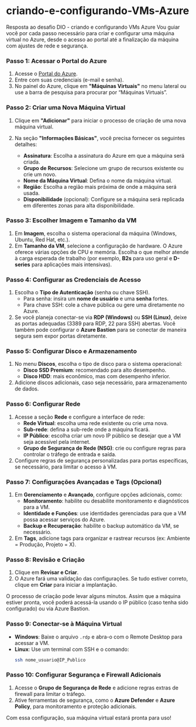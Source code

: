 # criando-e-configurando-VMs-Azure
Resposta ao desafio DIO - criando e configurando VMs Azure
Vou guiar você por cada passo necessário para criar e configurar uma máquina virtual no Azure, desde o acesso ao portal até a finalização da máquina com ajustes de rede e segurança.

### Passo 1: Acessar o Portal do Azure

1. Acesse o [Portal do Azure](https://portal.azure.com/).
2. Entre com suas credenciais (e-mail e senha).
3. No painel do Azure, clique em **"Máquinas Virtuais"** no menu lateral ou use a barra de pesquisa para procurar por “Máquinas Virtuais”.

### Passo 2: Criar uma Nova Máquina Virtual

1. Clique em **"Adicionar"** para iniciar o processo de criação de uma nova máquina virtual.
2. Na seção **"Informações Básicas"**, você precisa fornecer os seguintes detalhes:

   - **Assinatura**: Escolha a assinatura do Azure em que a máquina será criada.
   - **Grupo de Recursos**: Selecione um grupo de recursos existente ou crie um novo.
   - **Nome da Máquina Virtual**: Defina o nome da máquina virtual.
   - **Região**: Escolha a região mais próxima de onde a máquina será usada.
   - **Disponibilidade** (opcional): Configure se a máquina será replicada em diferentes zonas para alta disponibilidade.

### Passo 3: Escolher Imagem e Tamanho da VM

1. Em **Imagem**, escolha o sistema operacional da máquina (Windows, Ubuntu, Red Hat, etc.).
2. Em **Tamanho da VM**, selecione a configuração de hardware. O Azure oferece várias opções de CPU e memória. Escolha o que melhor atende à carga esperada de trabalho (por exemplo, **B2s** para uso geral e **D-series** para aplicações mais intensivas).

### Passo 4: Configurar as Credenciais de Acesso

1. Escolha o **Tipo de Autenticação** (senha ou chave SSH).
   - Para senha: insira um **nome de usuário** e uma **senha** fortes.
   - Para chave SSH: cole a chave pública ou gere uma diretamente no Azure.
2. Se você planeja conectar-se via **RDP (Windows)** ou **SSH (Linux)**, deixe as portas adequadas (3389 para RDP, 22 para SSH) abertas. Você também pode configurar o **Azure Bastion** para se conectar de maneira segura sem expor portas diretamente.

### Passo 5: Configurar Disco e Armazenamento

1. No menu **Discos**, escolha o tipo de disco para o sistema operacional:
   - **Disco SSD Premium**: recomendado para alto desempenho.
   - **Disco HDD**: mais econômico, mas com desempenho inferior.
2. Adicione discos adicionais, caso seja necessário, para armazenamento de dados.

### Passo 6: Configurar Rede

1. Acesse a seção **Rede** e configure a interface de rede:
   - **Rede Virtual**: escolha uma rede existente ou crie uma nova.
   - **Sub-rede**: defina a sub-rede onde a máquina ficará.
   - **IP Público**: escolha criar um novo IP público se desejar que a VM seja acessível pela internet.
   - **Grupo de Segurança de Rede (NSG)**: crie ou configure regras para controlar o tráfego de entrada e saída.
2. Configure regras de segurança personalizadas para portas específicas, se necessário, para limitar o acesso à VM.

### Passo 7: Configurações Avançadas e Tags (Opcional)

1. Em **Gerenciamento** e **Avançado**, configure opções adicionais, como:
   - **Monitoramento**: habilite ou desabilite monitoramento e diagnósticos para a VM.
   - **Identidade e Funções**: use identidades gerenciadas para que a VM possa acessar serviços do Azure.
   - **Backup e Recuperação**: habilite o backup automático da VM, se necessário.
2. Em **Tags**, adicione tags para organizar e rastrear recursos (ex: Ambiente = Produção, Projeto = X).

### Passo 8: Revisão e Criação

1. Clique em **Revisar e Criar**.
2. O Azure fará uma validação das configurações. Se tudo estiver correto, clique em **Criar** para iniciar a implantação.

O processo de criação pode levar alguns minutos. Assim que a máquina estiver pronta, você poderá acessá-la usando o IP público (caso tenha sido configurado) ou via Azure Bastion.

### Passo 9: Conectar-se à Máquina Virtual

- **Windows**: Baixe o arquivo `.rdp` e abra-o com o Remote Desktop para acessar a VM.
- **Linux**: Use um terminal com SSH e o comando:
  ```bash
  ssh nome_usuario@IP_Publico
  ```

### Passo 10: Configurar Segurança e Firewall Adicionais

1. Acesse o **Grupo de Segurança de Rede** e adicione regras extras de firewall para limitar o tráfego.
2. Ative ferramentas de segurança, como o **Azure Defender** e **Azure Policy**, para monitoramento e proteção adicionais.

Com essa configuração, sua máquina virtual estará pronta para uso!
